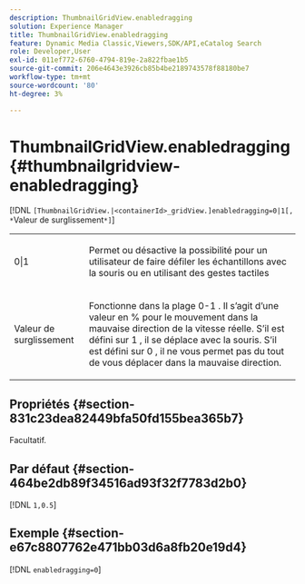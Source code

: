 ```yaml
---
description: ThumbnailGridView.enabledragging
solution: Experience Manager
title: ThumbnailGridView.enabledragging
feature: Dynamic Media Classic,Viewers,SDK/API,eCatalog Search
role: Developer,User
exl-id: 011ef772-6760-4794-819e-2a822fbae1b5
source-git-commit: 206e4643e3926cb85b4be2189743578f88180be7
workflow-type: tm+mt
source-wordcount: '80'
ht-degree: 3%

---
```


# ThumbnailGridView.enabledragging{#thumbnailgridview-enabledragging}

[!DNL `[ThumbnailGridView.|<containerId>_gridView.]enabledragging=0|1[, *`Valeur de surglissement`*]`]

<table id="table_B1363BFD20204093AAB326A1AB503B93"> 
 <tbody> 
  <tr> 
   <td> <p> <span class="codeph"> 0|1 </span> </p> </td> 
   <td> <p> Permet ou désactive la possibilité pour un utilisateur de faire défiler les échantillons avec la souris ou en utilisant des gestes tactiles </p> </td> 
  </tr> 
  <tr> 
   <td> <p> <span class="codeph"><span class="varname"> Valeur de surglissement </span> </span> </p> </td> 
   <td> <p> Fonctionne dans la <span class="codeph"> plage 0-1 </span> . Il s’agit d’une <span class="codeph"> valeur en % </span> pour le mouvement dans la mauvaise direction de la vitesse réelle. S’il est défini sur <span class="codeph"> 1 </span>, il se déplace avec la souris. S’il est défini sur <span class="codeph"> 0 </span>, il ne vous permet pas du tout de vous déplacer dans la mauvaise direction. </p> </td> 
  </tr> 
 </tbody> 
</table>

## Propriétés {#section-831c23dea82449bfa50fd155bea365b7}

Facultatif.

## Par défaut {#section-464be2db89f34516ad93f32f7783d2b0}

[!DNL `1,0.5`]

## Exemple {#section-e67c8807762e471bb03d6a8fb20e19d4}

[!DNL `enabledragging=0`]
